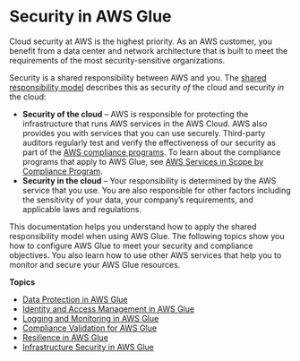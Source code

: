 # Security in AWS Glue<a name="security"></a>

Cloud security at AWS is the highest priority\. As an AWS customer, you benefit from a data center and network architecture that is built to meet the requirements of the most security\-sensitive organizations\.

Security is a shared responsibility between AWS and you\. The [shared responsibility model](https://aws.amazon.com/compliance/shared-responsibility-model/) describes this as security *of* the cloud and security *in* the cloud:
+ **Security of the cloud** – AWS is responsible for protecting the infrastructure that runs AWS services in the AWS Cloud\. AWS also provides you with services that you can use securely\. Third\-party auditors regularly test and verify the effectiveness of our security as part of the [AWS compliance programs](http://aws.amazon.com/compliance/programs/)\. To learn about the compliance programs that apply to AWS Glue, see [AWS Services in Scope by Compliance Program](http://aws.amazon.com/compliance/services-in-scope/)\.
+ **Security in the cloud** – Your responsibility is determined by the AWS service that you use\. You are also responsible for other factors including the sensitivity of your data, your company’s requirements, and applicable laws and regulations\.

This documentation helps you understand how to apply the shared responsibility model when using AWS Glue\. The following topics show you how to configure AWS Glue to meet your security and compliance objectives\. You also learn how to use other AWS services that help you to monitor and secure your AWS Glue resources\. 

**Topics**
+ [Data Protection in AWS Glue](data-protection.md)
+ [Identity and Access Management in AWS Glue](authentication-and-access-control.md)
+ [Logging and Monitoring in AWS Glue](logging-and-monitoring.md)
+ [Compliance Validation for AWS Glue](compliance.md)
+ [Resilience in AWS Glue](disaster-recovery-resiliency.md)
+ [Infrastructure Security in AWS Glue](infrastructure-security.md)
